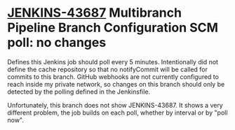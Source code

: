 # [JENKINS-43687](https://issues.jenkins-ci.org/browse/JENKINS-43687) Multibranch Pipeline Branch Configuration SCM poll: no changes

Defines this Jenkins job should poll every 5 minutes.  Intentionally did
not define the cache repository so that no notifyCommit will be called
for commits to this branch.  GitHub webhooks are not currently configured
to reach inside my private network, so changes on this branch should
only be detected by the polling defined in the Jenkinsfile.

Unfortunately, this branch does not show JENKINS-43687. It shows a very
different problem, the job builds on each poll, whether by interval or by
"poll now".
